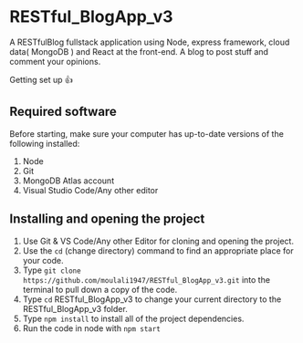 # RESTful_BlogApp_v3
A RESTfulBlog fullstack application using Node, express framework, cloud data( MongoDB ) and React at the front-end. A blog to post 
stuff and comment your opinions.

Getting set up :+1:
## Required software
Before starting, make sure your computer has up-to-date versions of the following installed:
1. Node
2. Git
3. MongoDB Atlas account
4. Visual Studio Code/Any other editor

## Installing and opening the project
1. Use Git & VS Code/Any other Editor for cloning and opening the project.
2. Use the `cd` (change directory) command to find an appropriate place for your code.
3. Type `git clone https://github.com/moulali1947/RESTful_BlogApp_v3.git` into the terminal to pull down a copy of the code.
4. Type `cd` RESTful_BlogApp_v3 to change your current directory to the RESTful_BlogApp_v3 folder.
5. Type `npm install` to install all of the project dependencies.
6. Run the code in node with `npm start`
